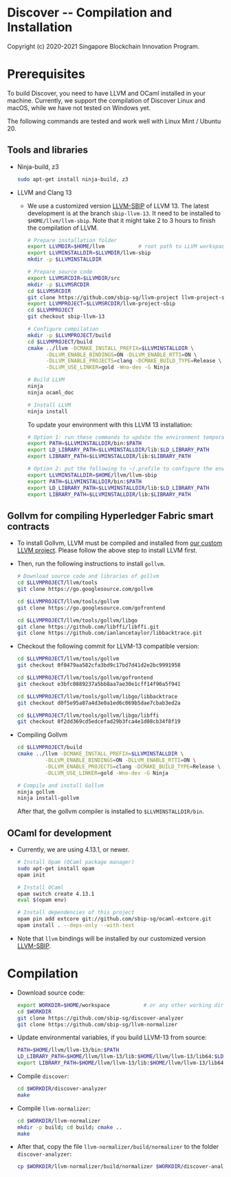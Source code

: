 Discover -- Compilation and Installation
=======================================================

Copyright (c) 2020-2021 Singapore Blockchain Innovation Program.

# Prerequisites

To build Discover, you need to have LLVM and OCaml installed in your machine.
Currently, we support the compilation of Discover Linux and macOS, while we have
not tested on Windows yet.

The following commands are tested and work well with Linux Mint / Ubuntu 20.

## Tools and libraries

- Ninja-build, z3

  ``` sh
  sudo apt-get install ninja-build, z3
  ```

- LLVM and Clang 13

  + We use a customized version [LLVM-SBIP](https://github.com/sbip-sg/llvm-project) of LLVM 13. The latest
    development is at the branch `sbip-llvm-13`. It need to be installed to
    `$HOME/llvm/llvm-sbip`. Note that it might take 2 to 3 hours to finish the
    compilation of LLVM.

    ``` sh
    # Prepare installation folder
    export LLVMDIR=$HOME/llvm           # root path to LLVM workspace
    export LLVMINSTALLDIR=$LLVMDIR/llvm-sbip
    mkdir -p $LLVMINSTALLDIR

    # Prepare source code
    export LLVMSRCDIR=$LLVMDIR/src
    mkdir -p $LLVMSRCDIR
    cd $LLVMSRCDIR
    git clone https://github.com/sbip-sg/llvm-project llvm-project-sbip
    export LLVMPROJECT=$LLVMSRCDIR/llvm-project-sbip
    cd $LLVMPROJECT
    git checkout sbip-llvm-13

    # Configure compilation
    mkdir -p $LLVMPROJECT/build
    cd $LLVMPROJECT/build
    cmake ../llvm -DCMAKE_INSTALL_PREFIX=$LLVMINSTALLDIR \
          -DLLVM_ENABLE_BINDINGS=ON -DLLVM_ENABLE_RTTI=ON \
          -DLLVM_ENABLE_PROJECTS=clang -DCMAKE_BUILD_TYPE=Release \
          -DLLVM_USE_LINKER=gold -Wno-dev -G Ninja

    # Build LLVM
    ninja
    ninja ocaml_doc

    # Install LLVM
    ninja install
    ```

    To update your environment with this LLVM 13 installation:

    ```sh
    # Option 1: run these commands to update the environment temporarily
    export PATH=$LLVMINSTALLDIR/bin:$PATH
    export LD_LIBRARY_PATH=$LLVMINSTALLDIR/lib:$LD_LIBRARY_PATH
    export LIBRARY_PATH=$LLVMINSTALLDIR/lib:$LIBRARY_PATH

    # Option 2: put the following to ~/.profile to configure the environment permanently
    export LLVMINSTALLDIR=$HOME/llvm/llvm-sbip
    export PATH=$LLVMINSTALLDIR/bin:$PATH
    export LD_LIBRARY_PATH=$LLVMINSTALLDIR/lib:$LD_LIBRARY_PATH
    export LIBRARY_PATH=$LLVMINSTALLDIR/lib:$LIBRARY_PATH
    ```

## Gollvm for compiling Hyperledger Fabric smart contracts

- To install Gollvm, LLVM must be compiled and installed from [our custom LLVM
  project](https://github.com/sbip-sg/llvm-project). Please follow the above step to install LLVM first.

- Then, run the following instructions to install `gollvm`.

  ``` sh
  # Download source code and libraries of gollvm
  cd $LLVMPROJECT/llvm/tools
  git clone https://go.googlesource.com/gollvm

  cd $LLVMPROJECT/llvm/tools/gollvm
  git clone https://go.googlesource.com/gofrontend

  cd $LLVMPROJECT/llvm/tools/gollvm/libgo
  git clone https://github.com/libffi/libffi.git
  git clone https://github.com/ianlancetaylor/libbacktrace.git
  ```
- Checkout the following commit for LLVM-13 compatible version:

  ``` sh
  cd $LLVMPROJECT/llvm/tools/gollvm
  git checkout 0f0479aa582cfa3bd9c17bd7d41d2e2bc9991958

  cd $LLVMPROJECT/llvm/tools/gollvm/gofrontend
  git checkout e3bfc0889237a5bb8aa7ae30e1cff14f90a5f941

  cd $LLVMPROJECT/llvm/tools/gollvm/libgo/libbacktrace
  git checkout d0f5e95a87a4d3e0a1ed6c069b5dae7cbab3ed2a

  cd $LLVMPROJECT/llvm/tools/gollvm/libgo/libffi
  git checkout 0f2dd369cd5edcefad29b3fca4e1d08cb34f8f19
  ```

- Compiling Gollvm

  ``` sh
  cd $LLVMPROJECT/build
  cmake ../llvm -DCMAKE_INSTALL_PREFIX=$LLVMINSTALLDIR \
           -DLLVM_ENABLE_BINDINGS=ON -DLLVM_ENABLE_RTTI=ON \
           -DLLVM_ENABLE_PROJECTS=clang -DCMAKE_BUILD_TYPE=Release \
           -DLLVM_USE_LINKER=gold -Wno-dev -G Ninja

  # Compile and install Gollvm
  ninja gollvm
  ninja install-gollvm
  ```

  After that, the gollvm compiler is installed to `$LLVMINSTALLDIR/bin`.

## OCaml for development

- Currently, we are using 4.13.1, or newer.

  ``` sh
  # Install Opam (OCaml package manager)
  sudo apt-get install opam
  opam init

  # Install OCaml
  opam switch create 4.13.1
  eval $(opam env)

  # Install dependencies of this project
  opam pin add extcore git://github.com/sbip-sg/ocaml-extcore.git
  opam install . --deps-only --with-test
  ```

- Note that `llvm` bindings will be installed by our customized version
  [LLVM-SBIP](https://github.com/sbip-sg/llvm-project).

# Compilation

- Download source code:

  ``` sh
  export WORKDIR=$HOME/workspace           # or any other working directory
  cd $WORKDIR
  git clone https://github.com/sbip-sg/discover-analyzer
  git clone https://github.com/sbip-sg/llvm-normalizer
  ```

- Update environmental variables, if you build LLVM-13 from source:

  ``` sh
  PATH=$HOME/llvm/llvm-13/bin:$PATH
  LD_LIBRARY_PATH=$HOME/llvm/llvm-13/lib:$HOME/llvm/llvm-13/lib64:$LD_LIBRARY_PATH
  export LIBRARY_PATH=$HOME/llvm/llvm-13/lib:$HOME/llvm/llvm-13/lib64:$LIBRARY_PATH
  ```

- Compile `discover`:

  ``` sh
  cd $WORKDIR/discover-analyzer
  make
  ```

- Compile `llvm-normalizer`:

  ``` sh
  cd $WORKDIR/llvm-normalizer
  mkdir -p build; cd build; cmake ..
  make
  ```

- After that, copy the file `llvm-normalizer/build/normalizer` to the folder
  `discover-analyzer`:

  ``` sh
  cp $WORKDIR/llvm-normalizer/build/normalizer $WORKDIR/discover-analyzer/
  ```
